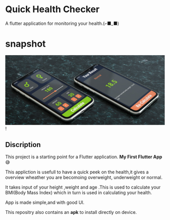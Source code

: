 # Quick Health Checker

A flutter application for monitoring your health.(⌐■_■)

# snapshot
![app image](https://github.com/ralphcoder/covid_health/blob/master/Mockup_02_marble_PSD%20(3)-min.jpg)!

## Discription

This project is a starting point for a Flutter application.
**My First Flutter App**😅

This appliction is usefull to have a quick peek on the health,it gives a overview wheather you are becomoing overweight, underweight or normal.

It takes input of your height ,weight and age .This is used to calculate your BMI(Body Mass Index) which in turn is used in calculating your health.

App is made simple,and with good UI.

This repositry also contains an **apk** to install directly on device.



